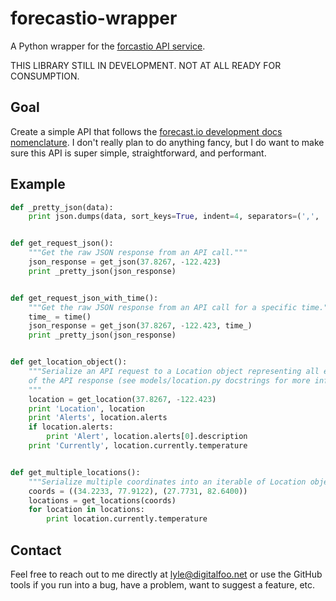 forecastio-wrapper
==================

A Python wrapper for the [forcastio API service](https://forecast.io).

THIS LIBRARY STILL IN DEVELOPMENT. NOT AT ALL READY FOR CONSUMPTION.


Goal
----

Create a simple API that follows the
[forecast.io development docs nomenclature](https://developer.forecast.io).
I don't really plan to do anything fancy, but I do want to make sure this
API is super simple, straightforward, and performant.


Example
-------

```python
def _pretty_json(data):
    print json.dumps(data, sort_keys=True, indent=4, separators=(',', ': '))


def get_request_json():
    """Get the raw JSON response from an API call."""
    json_response = get_json(37.8267, -122.423)
    print _pretty_json(json_response)


def get_request_json_with_time():
    """Get the raw JSON response from an API call for a specific time."""
    time_ = time()
    json_response = get_json(37.8267, -122.423, time_)
    print _pretty_json(json_response)


def get_location_object():
    """Serialize an API request to a Location object representing all elements
    of the API response (see models/location.py docstrings for more info).
    """
    location = get_location(37.8267, -122.423)
    print 'Location', location
    print 'Alerts', location.alerts
    if location.alerts:
        print 'Alert', location.alerts[0].description
    print 'Currently', location.currently.temperature


def get_multiple_locations():
    """Serialize multiple coordinates into an iterable of Location objects."""
    coords = ((34.2233, 77.9122), (27.7731, 82.6400))
    locations = get_locations(coords)
    for location in locations:
        print location.currently.temperature
```


Contact
-------

Feel free to reach out to me directly at
[lyle@digitalfoo.net](mailto:lyle@digitalfoo.net) or use the GitHub tools if
you run into a bug, have a problem, want to suggest a feature, etc.